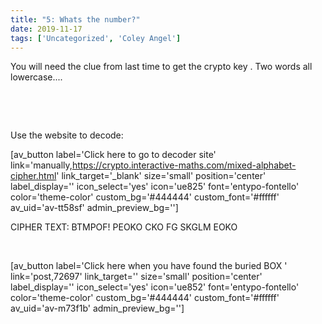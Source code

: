 ```yaml
---
title: "5: Whats the number?"
date: 2019-11-17
tags: ['Uncategorized', 'Coley Angel']
---
```


You will need the clue from last time to get the crypto key . Two words all lowercase....

 

 

Use the website to decode:

[av_button label='Click here to go to decoder site' link='manually,https://crypto.interactive-maths.com/mixed-alphabet-cipher.html' link_target='_blank' size='small' position='center' label_display='' icon_select='yes' icon='ue825' font='entypo-fontello' color='theme-color' custom_bg='#444444' custom_font='#ffffff' av_uid='av-tt58sf' admin_preview_bg='']

CIPHER TEXT: BTMPOF! PEOKO CKO FG SKGLM EOKO

 

[av_button label='Click here when you have found the buried BOX ' link='post,72697' link_target='' size='small' position='center' label_display='' icon_select='yes' icon='ue852' font='entypo-fontello' color='theme-color' custom_bg='#444444' custom_font='#ffffff' av_uid='av-m73f1b' admin_preview_bg='']
